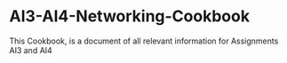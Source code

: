 # AI3-AI4-Networking-Cookbook
This Cookbook, is a document of all relevant information for Assignments AI3 and AI4
